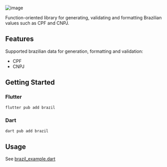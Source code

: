 ![image](https://user-images.githubusercontent.com/52143624/197362764-47dc5128-d14f-4575-a643-26aa4f6d9281.png)

Function-oriented library for generating, validating and formatting Brazilian values such as CPF and CNPJ.

## Features

Supported brazilian data for generation, formatting and validation:

- CPF
- CNPJ

## Getting Started

### Flutter

```sh
flutter pub add brazil
```
### Dart
```sh
dart pub add brazil
```
## Usage

See [brazil_example.dart](https://pub.dev/packages/brazil/example)
